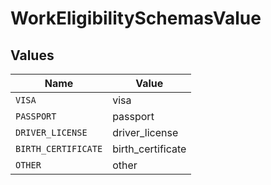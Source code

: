 # WorkEligibilitySchemasValue


## Values

| Name                | Value               |
| ------------------- | ------------------- |
| `VISA`              | visa                |
| `PASSPORT`          | passport            |
| `DRIVER_LICENSE`    | driver_license      |
| `BIRTH_CERTIFICATE` | birth_certificate   |
| `OTHER`             | other               |